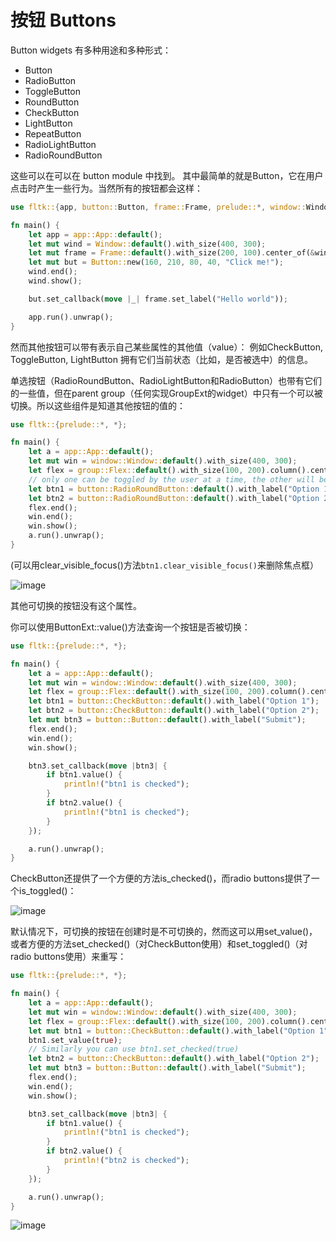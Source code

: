 # 按钮 Buttons

Button widgets 有多种用途和多种形式：
- Button
- RadioButton
- ToggleButton
- RoundButton
- CheckButton
- LightButton
- RepeatButton
- RadioLightButton
- RadioRoundButton

这些可以在可以在 button module 中找到。
其中最简单的就是Button，它在用户点击时产生一些行为。当然所有的按钮都会这样：

```rust
use fltk::{app, button::Button, frame::Frame, prelude::*, window::Window};

fn main() {
    let app = app::App::default();
    let mut wind = Window::default().with_size(400, 300);
    let mut frame = Frame::default().with_size(200, 100).center_of(&wind);
    let mut but = Button::new(160, 210, 80, 40, "Click me!");
    wind.end();
    wind.show();

    but.set_callback(move |_| frame.set_label("Hello world"));

    app.run().unwrap();
}
```

然而其他按钮可以带有表示自己某些属性的其他值（value）：
例如CheckButton, ToggleButton, LightButton 拥有它们当前状态（比如，是否被选中）的信息。



单选按钮（RadioRoundButton、RadioLightButton和RadioButton）也带有它们的一些值，但在parent group（任何实现GroupExt的widget）中只有一个可以被切换。所以这些组件是知道其他按钮的值的：
```rust
use fltk::{prelude::*, *};

fn main() {
    let a = app::App::default();
    let mut win = window::Window::default().with_size(400, 300);
    let flex = group::Flex::default().with_size(100, 200).column().center_of_parent();
    // only one can be toggled by the user at a time, the other will be automatically untoggled
    let btn1 = button::RadioRoundButton::default().with_label("Option 1");
    let btn2 = button::RadioRoundButton::default().with_label("Option 2"); 
    flex.end();
    win.end();
    win.show();
    a.run().unwrap();
}
```

(可以用clear_visible_focus()方法`btn1.clear_visible_focus()`来删除焦点框）

![image](https://user-images.githubusercontent.com/37966791/145727291-8be40de6-8ec6-4e57-bb29-fa0f0ac3b251.png)

其他可切换的按钮没有这个属性。

你可以使用ButtonExt::value()方法查询一个按钮是否被切换：

```rust
use fltk::{prelude::*, *};

fn main() {
    let a = app::App::default();
    let mut win = window::Window::default().with_size(400, 300);
    let flex = group::Flex::default().with_size(100, 200).column().center_of_parent();
    let btn1 = button::CheckButton::default().with_label("Option 1");
    let btn2 = button::CheckButton::default().with_label("Option 2");
    let mut btn3 = button::Button::default().with_label("Submit");
    flex.end();
    win.end();
    win.show();

    btn3.set_callback(move |btn3| {
        if btn1.value() {
            println!("btn1 is checked");
        }
        if btn2.value() {
            println!("btn1 is checked");
        }
    });

    a.run().unwrap();
}
```
CheckButton还提供了一个方便的方法is_checked()，而radio buttons提供了一个is_toggled()：

![image](https://user-images.githubusercontent.com/37966791/145727325-7e5bb45f-674e-4bb2-81c8-27d0ee391d34.png)

默认情况下，可切换的按钮在创建时是不可切换的，然而这可以用set_value()，或者方便的方法set_checked()（对CheckButton使用）和set_toggled()（对radio buttons使用）来重写：
```rust
use fltk::{prelude::*, *};

fn main() {
    let a = app::App::default();
    let mut win = window::Window::default().with_size(400, 300);
    let flex = group::Flex::default().with_size(100, 200).column().center_of_parent();
    let mut btn1 = button::CheckButton::default().with_label("Option 1");
    btn1.set_value(true);
    // Similarly you can use btn1.set_checked(true)
    let btn2 = button::CheckButton::default().with_label("Option 2");
    let mut btn3 = button::Button::default().with_label("Submit");
    flex.end();
    win.end();
    win.show();

    btn3.set_callback(move |btn3| {
        if btn1.value() {
            println!("btn1 is checked");
        }
        if btn2.value() {
            println!("btn2 is checked");
        }
    });

    a.run().unwrap();
}
```

![image](https://user-images.githubusercontent.com/37966791/145727352-bf6dba5c-1a0c-4da4-8296-093e10470f0c.png)
